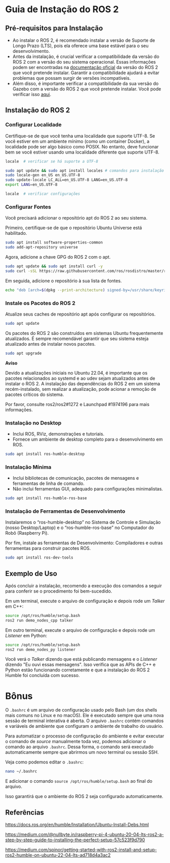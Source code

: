 # Guia de Instação do ROS 2

## Pré-requisitos para Instalação

- Ao instalar o ROS 2, é recomendado instalar a versão de Suporte de Longo Prazo (LTS), pois ela oferece uma base estável para o seu desenvolvimento.
- Antes da instalação, é crucial verificar a compatibilidade da versão do ROS 2 com a versão do seu sistema operacional. Essas informações podem ser encontradas na [documentação oficial](https://www.ros.org/reps/rep-2000.html#humble-hawksbill-may-2022-may-2027) da versão do ROS 2 que você pretende instalar. Garantir a compatibilidade ajudará a evitar problemas que possam surgir de versões incompatíveis.
- Além disso, é importante verificar a compatibilidade da sua versão do Gazebo com a versão do ROS 2 que você pretende instalar. Você pode verificar isso [aqui](https://gazebosim.org).

## Instalação do ROS 2

### Configurar Localidade

Certifique-se de que você tenha uma localidade que suporte UTF-8. Se você estiver em um ambiente mínimo (como um container Docker), a localidade pode ser algo básico como POSIX. No entanto, deve funcionar bem se você estiver usando uma localidade diferente que suporte UTF-8.

```bash
locale  # verificar se há suporte a UTF-8

sudo apt update && sudo apt install locales # comandos para instalação
sudo locale-gen en_US en_US.UTF-8
sudo update-locale LC_ALL=en_US.UTF-8 LANG=en_US.UTF-8
export LANG=en_US.UTF-8

locale  # verificar configurações
```

### Configurar Fontes

Você precisará adicionar o repositório apt do ROS 2 ao seu sistema.

Primeiro, certifique-se de que o repositório Ubuntu Universe está habilitado.

```bash
sudo apt install software-properties-common
sudo add-apt-repository universe
```

Agora, adicione a chave GPG do ROS 2 com o apt.

```bash
sudo apt update && sudo apt install curl -y
sudo curl -sSL https://raw.githubusercontent.com/ros/rosdistro/master/ros.key -o /usr/share/keyrings/ros-archive-keyring.gpg
```

Em seguida, adicione o repositório à sua lista de fontes.

```bash
echo "deb [arch=$(dpkg --print-architecture) signed-by=/usr/share/keyrings/ros-archive-keyring.gpg] http://packages.ros.org/ros2/ubuntu $(. /etc/os-release && echo $UBUNTU_CODENAME) main" | sudo tee /etc/apt/sources.list.d/ros2.list > /dev/null
```

### Instale os Pacotes do ROS 2

Atualize seus caches de repositório apt após configurar os repositórios.

```bash
sudo apt update
```

Os pacotes do ROS 2 são construídos em sistemas Ubuntu frequentemente atualizados. É sempre recomendável garantir que seu sistema esteja atualizado antes de instalar novos pacotes.

```bash
sudo apt upgrade
```

**Aviso**

Devido a atualizações iniciais no Ubuntu 22.04, é importante que os pacotes relacionados ao systemd e ao udev sejam atualizados antes de instalar o ROS 2. A instalação das dependências do ROS 2 em um sistema recém-instalado, sem realizar a atualização, pode acionar a remoção de pacotes críticos do sistema.

Por favor, consulte ros2/ros2#1272 e Launchpad #1974196 para mais informações.

### Instalação no Desktop

- Inclui ROS, RViz, demonstrações e tutoriais.
- Fornece um ambiente de desktop completo para o desenvolvimento em ROS.

```bash
sudo apt install ros-humble-desktop
```

### Instalação Mínima

- Inclui bibliotecas de comunicação, pacotes de mensagens e ferramentas de linha de comando.
- Não inclui ferramentas GUI, adequado para configurações minimalistas.

```bash
sudo apt install ros-humble-ros-base
```

### Instalação de Ferramentas de Desenvolvimento

Instalaremos o “ros-humble-desktop” no Sistema de Controle e Simulação (nosso Desktop/Laptop) e o “ros-humble-ros-base” no Computador do Robô (Raspberry Pi).

Por fim, instale as ferramentas de Desenvolvimento: Compiladores e outras ferramentas para construir pacotes ROS.

```bash
sudo apt install ros-dev-tools
```
## Exemplo de Uso

Após concluir a instalação, recomendo a execução dos comandos a seguir para conferir se o procedimento foi bem-sucedido.

Em um terminal, execute o arquivo de configuração e depois rode um *Talker* em C++:

```bash
source /opt/ros/humble/setup.bash
ros2 run demo_nodes_cpp talker
```

Em outro terminal, execute o arquivo de configuração e depois rode um *Listener* em Python:

```bash
source /opt/ros/humble/setup.bash
ros2 run demo_nodes_py listener
```

Você verá o *Talker* dizendo que está publicando mensagens e o *Listener* dizendo "Eu ouvi essas mensagens". Isso verifica que as APIs de C++ e Python estão funcionando corretamente e que a instalação do ROS 2 Humble foi concluída com sucesso.  

# Bônus

O `.bashrc` é um arquivo de configuração usado pelo Bash (um dos shells mais comuns no Linux e no macOS). Ele é executado sempre que uma nova sessão de terminal interativa é aberta. O arquivo `.bashrc` contém comandos e variáveis de ambiente que configuram o ambiente de trabalho do usuário.

Para automatizar o processo de configuração do ambiente e evitar executar o comando de *source* manualmente toda vez, podemos adicionar o comando ao arquivo `.bashrc`. Dessa forma, o comando será executado automaticamente sempre que abrirmos um novo terminal ou sessão SSH.

Veja como podemos editar o `.bashrc`:

```bash
nano ~/.bashrc
```

E adicionar o comando `source /opt/ros/humble/setup.bash` ao final do arquivo.

Isso garantirá que o ambiente do ROS 2 seja configurado automaticamente.

## Referências

https://docs.ros.org/en/humble/Installation/Ubuntu-Install-Debs.html

https://medium.com/@nullbyte.in/raspberry-pi-4-ubuntu-20-04-lts-ros2-a-step-by-step-guide-to-installing-the-perfect-setup-57c523f9d790

https://medium.com/spinor/getting-started-with-ros2-install-and-setup-ros2-humble-on-ubuntu-22-04-lts-ad718d4a3ac2

